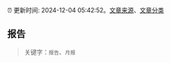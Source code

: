 :alarm_clock: 更新时间: 2024-12-04 05:42:52。[文章来源](/README.md)、[文章分类](/TAGS.md)

## 报告


> 关键字：`报告`、`月报`



